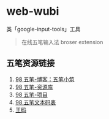 # web-wubi
类「google-input-tools」工具

> 在线五笔输入法 broser extension


## 五笔资源链接

1. [98 五笔-博客：五笔小筑](https://wubi98.gitee.io/)
2. [98 五笔-资源库](https://wb98.gitee.io/)
3. [98 五笔-项目](https://github.com/yanhuacuo/98wubi-tables.git)
4. [98 五笔文本码表](https://github.com/98wb/table.git)
5. [王码](http://www.wangma.net.cn/search.aspx?sm=7)
